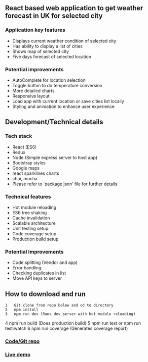 ## React based web application to get weather forecast in UK for selected city


### Application key features
- Displays current weather condition of selected city
- Has ability to display a list of cities
- Shows map of selected city
- Five days forecast of selected location

### Potential improvements
- AutoComplete for location selection
- Toggle button to do temperature conversion
- More detailed charts
- Responsive layout
- Load app with current location or save cities list locally
- Styling and animation to enhance user experience


## Development/Technical details

### Tech stack
- React (ES6)
- Redux
- Node (Simple express server to host app)
- Bootstrap styles
- Google maps
- react sparklines charts
- chai, mocha
- Please refer to 'package.json' file for further details

### Technical features
- Hot module reloading
- ES6 tree shaking
- Cache invalidation
- Scalable architecture
- Unit testing setup
- Code coverage setup
- Production build setup


### Potential Improvements
- Code splitting (Vendor and app)
- Error handling
- Checking duplicates in list
- Move API keys to server

## How to download and run

	1	Git clone from repo below and cd to directory
	2	npm install  
	3	npm run dev (Runs dev server with hot module reloading)   	
  4	npm run build (Does production build)
  5 npm run test or npm run test:watch
  6	npm run coverage (Generates coverage report)

### [Code/Git repo](https://github.com/GurpreetSran/weather/)
### [Live demo](https://glacial-river-17962.herokuapp.com/)
